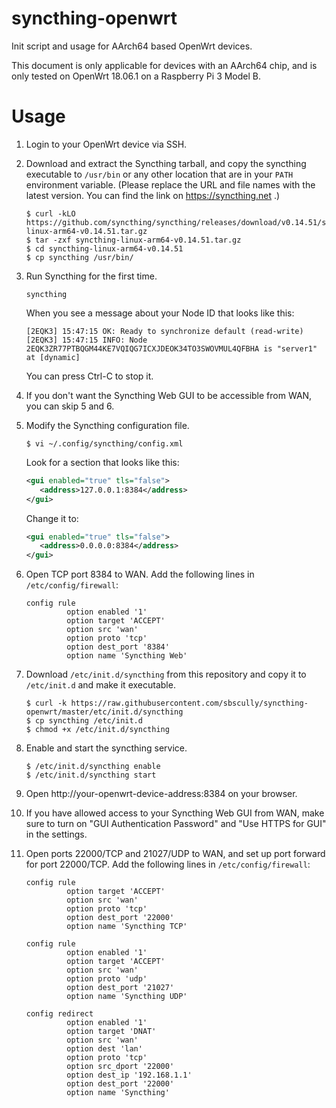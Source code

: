 # syncthing-openwrt
Init script and usage for AArch64 based OpenWrt devices.

This document is only applicable for devices with an AArch64 chip, and is only
tested on OpenWrt 18.06.1 on a Raspberry Pi 3 Model B.

Usage
=====

1. Login to your OpenWrt device via SSH.

2. Download and extract the Syncthing tarball, and copy the syncthing
   executable to `/usr/bin` or any other location that are in your `PATH`
   environment variable. (Please replace the URL and file names with the
   latest version. You can find the link on https://syncthing.net .)
   ```shell
   $ curl -kLO https://github.com/syncthing/syncthing/releases/download/v0.14.51/syncthing-linux-arm64-v0.14.51.tar.gz
   $ tar -zxf syncthing-linux-arm64-v0.14.51.tar.gz
   $ cd syncthing-linux-arm64-v0.14.51
   $ cp syncthing /usr/bin/
   ```

3. Run Syncthing for the first time.
   ```shell
   syncthing
   ```
   When you see a message about your Node ID that looks like this:
   ```
   [2EQK3] 15:47:15 OK: Ready to synchronize default (read-write)
   [2EQK3] 15:47:15 INFO: Node 2EQK3ZR77PTBQGM44KE7VQIQG7ICXJDEOK34TO3SWOVMUL4QFBHA is "server1" at [dynamic]
   ```
   You can press Ctrl-C to stop it.

4. If you don't want the Syncthing Web GUI to be accessible from WAN, you can
   skip 5 and 6.

5. Modify the Syncthing configuration file.
   ```shell
   $ vi ~/.config/syncthing/config.xml
   ```
   Look for a section that looks like this:
   ```xml
   <gui enabled="true" tls="false">
      <address>127.0.0.1:8384</address>
   </gui>
   ```
   Change it to:
   ```xml
   <gui enabled="true" tls="false">
      <address>0.0.0.0:8384</address>
   </gui>
   ```

6. Open TCP port 8384 to WAN. Add the following lines in
   `/etc/config/firewall`:
   ```
   config rule
            option enabled '1'
            option target 'ACCEPT'
            option src 'wan'
            option proto 'tcp'
            option dest_port '8384'
            option name 'Syncthing Web'
   ```

7. Download `/etc/init.d/syncthing` from this repository and copy it to
   `/etc/init.d` and make it executable.
   ```shell
   $ curl -k https://raw.githubusercontent.com/sbscully/syncthing-openwrt/master/etc/init.d/syncthing
   $ cp syncthing /etc/init.d
   $ chmod +x /etc/init.d/syncthing
   ```
8. Enable and start the syncthing service.
   ```shell
   $ /etc/init.d/syncthing enable
   $ /etc/init.d/syncthing start
   ```

9. Open http://your-openwrt-device-address:8384 on your browser.

10. If you have allowed access to your Syncthing Web GUI from WAN, make sure
    to turn on "GUI Authentication Password" and "Use HTTPS for GUI" in the
    settings.

11. Open ports 22000/TCP and 21027/UDP to WAN, and set up port forward for
    port 22000/TCP. Add the following lines in `/etc/config/firewall`:
    ```
    config rule
             option target 'ACCEPT'
             option src 'wan'
             option proto 'tcp'
             option dest_port '22000'
             option name 'Syncthing TCP'

    config rule
             option enabled '1'
             option target 'ACCEPT'
             option src 'wan'
             option proto 'udp'
             option dest_port '21027'
             option name 'Syncthing UDP'

    config redirect
             option enabled '1'
             option target 'DNAT'
             option src 'wan'
             option dest 'lan'
             option proto 'tcp'
             option src_dport '22000'
             option dest_ip '192.168.1.1'
             option dest_port '22000'
             option name 'Syncthing'
    ```
